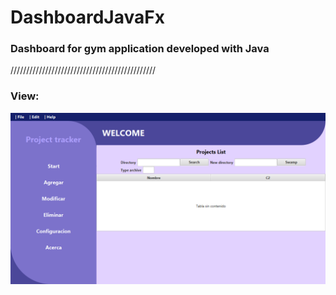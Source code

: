 # DashboardJavaFx
### Dashboard for gym application developed with Java
//////////////////////////////////////////////
### View:
![Optional Text](./src/img/presentation.png)

